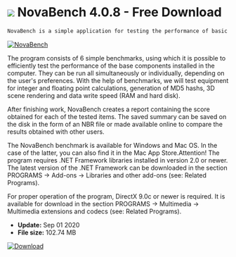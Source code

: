 # ![](https://cdn.softexe.net/static/icon/win.gif) NovaBench 4.0.8 - Free Download

```sh
NovaBench is a simple application for testing the performance of basic computer components, i.e. processor, RAM memory, graphics and hard disk.
```
[![NovaBench](https://gallery.dpcdn.pl/imgc/Tools/2410/g_-_420x350_1.5_-_x20110328121615_00.png)](https://softexe.net/win/system/diagnostics-tests/novabench:agfp.html)

The program consists of 6 simple benchmarks, using which it is possible to efficiently test the performance of the base components installed in the computer. They can be run all simultaneously or individually, depending on the user's preferences. With the help of benchmarks, we will test equipment for integer and floating point calculations, generation of MD5 hashs, 3D scene rendering and data write speed (RAM and hard disk).
 
 After finishing work, NovaBench creates a report containing the score obtained for each of the tested items. The saved summary can be saved on the disk in the form of an NBR file or made available online to compare the results obtained with other users.
 
 The NovaBench benchmark is available for Windows and Mac OS. In the case of the latter, you can also find it in the Mac App Store.Attention!
 The program requires .NET Framework libraries installed in version 2.0 or newer. The latest version of the .NET Framework can be downloaded in the section PROGRAMS -&gt; Add-ons -&gt; Libraries and other add-ons (see: Related Programs).
 
 For proper operation of the program, DirectX 9.0c or newer is required. It is available for download in the section PROGRAMS -&gt; Multimedia -&gt; Multimedia extensions and codecs (see: Related Programs).


- **Update:** Sep 01 2020
- **File size:** 102.74 MB

[![Download](https://cdn.softexe.net/static/img/download.png)](https://softexe.net/win/system/diagnostics-tests/novabench:agfp.html)

